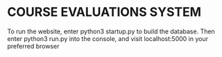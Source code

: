 <h1>COURSE EVALUATIONS SYSTEM</h1>
<p>To run the website, enter python3 startup.py to build the database. Then enter python3 run.py into the console, and visit localhost:5000 in your preferred browser</p> 
